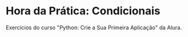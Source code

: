 # Hora da Prática: Condicionais

Exercícios do curso "Python: Crie a Sua Primeira Aplicação" da Alura.   
